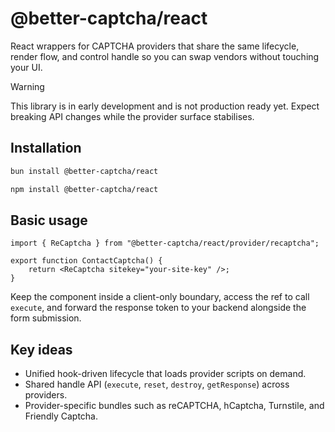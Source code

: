 # @better-captcha/react

React wrappers for CAPTCHA providers that share the same lifecycle, render flow, and control handle so you can swap vendors without touching your UI.

> [!WARNING]
> This library is in early development and is not production ready yet. Expect breaking API changes while the provider surface stabilises.

## Installation

```sh
bun install @better-captcha/react
```
```sh
npm install @better-captcha/react
```

## Basic usage

```tsx
import { ReCaptcha } from "@better-captcha/react/provider/recaptcha";

export function ContactCaptcha() {
	return <ReCaptcha sitekey="your-site-key" />;
}
```

Keep the component inside a client-only boundary, access the ref to call `execute`, and forward the response token to your backend alongside the form submission.

## Key ideas

- Unified hook-driven lifecycle that loads provider scripts on demand.
- Shared handle API (`execute`, `reset`, `destroy`, `getResponse`) across providers.
- Provider-specific bundles such as reCAPTCHA, hCaptcha, Turnstile, and Friendly Captcha.
